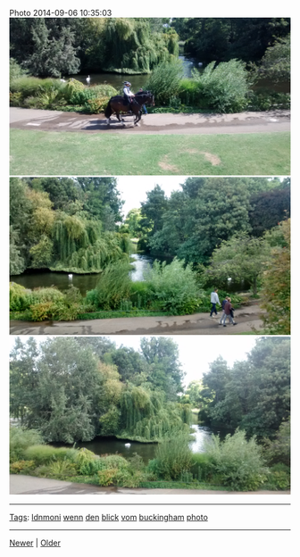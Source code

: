 <!--
title: Photo 2014-09-06 10
date: 2020-06-28T14:49:39.985Z
tags: ldnmoni, wenn, den, blick, vom, buckingham, photo
-->




Photo 2014-09-06 10:35:03
![](96776409567-0.jpg)
![](96776409567-1.jpg)
![](96776409567-2.jpg)

<!--BOTTOM-POST-NAVIGATION-->
---

[Tags](tags.md): [ldnmoni](tag-ldnmoni.md) [wenn](tag-wenn.md) [den](tag-den.md) [blick](tag-blick.md) [vom](tag-vom.md) [buckingham](tag-buckingham.md) [photo](tag-photo.md)

---

[Newer](96640487727.md) | [Older](96784239157.md)